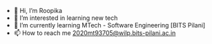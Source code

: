 <!-- ### Hi there 👋

**roopikabits/roopikabits** is a ✨ _special_ ✨ repository because its `README.md` (this file) appears on your GitHub profile.

Here are some ideas to get you started:

- 🔭 I’m currently working on ...
- 🌱 I’m currently learning ...
- 👯 I’m looking to collaborate on ...
- 🤔 I’m looking for help with ...
- 💬 Ask me about ...
- 📫 How to reach me: ...
- 😄 Pronouns: ...
- ⚡ Fun fact: ...
-->

- 👋 Hi, I’m Roopika
- 👀 I’m interested in learning new tech
- 🌱 I’m currently learning MTech - Software Engineering [BITS Pilani]
- 📫 How to reach me 2020mt93705@wilp.bits-pilani.ac.in

<!---
roopikabits/roopikabits is a ✨ special ✨ repository because its `README.md` (this file) appears on your GitHub profile.
You can click the Preview link to take a look at your changes.
--->
